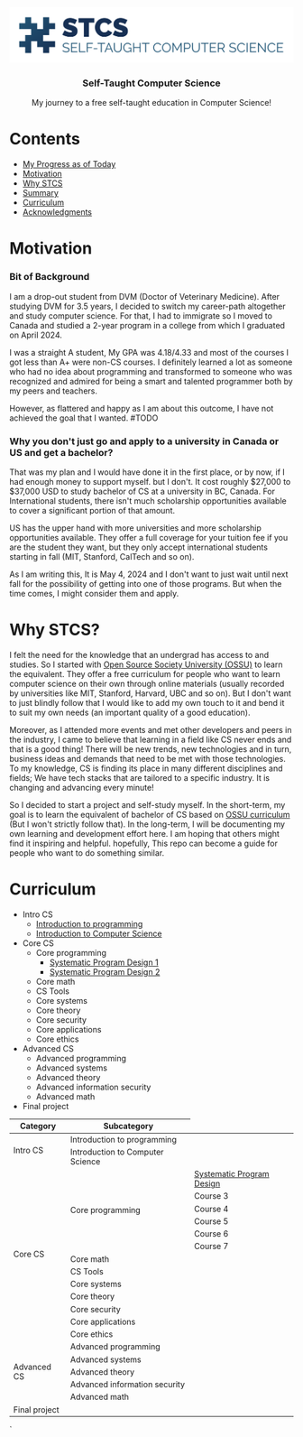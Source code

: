 <div align="center" style="text-align: center">
<img src="./logo/logo-png.png" alt="Self-Taught Computer Science logo"/>
<h3>Self-Taught Computer Science</h3>
<p>
  My journey to a free self-taught education in Computer Science!
</p>
</div>

# Contents

- [My Progress as of Today](#my-progress-as-of-today)
- [Motivation](#motivation)
- [Why STCS](#why-stcs)
- [Summary](#summary)
- [Curriculum](#curriculum)
- [Acknowledgments](#acknowledgments)

# Motivation

### Bit of Background

I am a drop-out student from DVM (Doctor of Veterinary Medicine). After studying DVM for 3.5 years, I decided to switch my career-path altogether and study computer science. For that, I had to immigrate so I moved to Canada and studied a 2-year program in a college from which I graduated on April 2024.

I was a straight A student, My GPA was 4.18/4.33 and most of the courses I got less than A+ were non-CS courses. I definitely learned a lot as someone who had no idea about programming and transformed to someone who was recognized and admired for being a smart and talented programmer both by my peers and teachers.

However, as flattered and happy as I am about this outcome, I have not achieved the goal that I wanted. #TODO

### Why you don't just go and apply to a university in Canada or US and get a bachelor?

That was my plan and I would have done it in the first place, or by now, if I had enough money to support myself. but I don't. It cost roughly $27,000 to $37,000 USD to study bachelor of CS at a university in BC, Canada. For International students, there isn't much scholarship opportunities available to cover a significant portion of that amount.

US has the upper hand with more universities and more scholarship opportunities available. They offer a full coverage for your tuition fee if you are the student they want, but they only accept international students starting in fall (MIT, Stanford, CalTech and so on).

As I am writing this, It is May 4, 2024 and I don't want to just wait until next fall for the possibility of getting into one of those programs. But when the time comes, I might consider them and apply.

# Why STCS?

I felt the need for the knowledge that an undergrad has access to and studies. So I started with <a href="https://github.com/ossu" alt="Link to Open Source Society University GitHub" target="_">Open Source Society University (OSSU)</a> to learn the equivalent. They offer a free curriculum for people who want to learn computer science on their own through online materials (usually recorded by universities like MIT, Stanford, Harvard, UBC and so on). But I don't want to just blindly follow that I would like to add my own touch to it and bend it to suit my own needs (an important quality of a good education).

Moreover, as I attended more events and met other developers and peers in the industry, I came to believe that learning in a field like CS never ends and that is a good thing! There will be new trends, new technologies and in turn, business ideas and demands that need to be met with those technologies. To my knowledge, CS is finding its place in many different disciplines and fields; We have tech stacks that are tailored to a specific industry. It is changing and advancing every minute!

So I decided to start a project and self-study myself. In the short-term, my goal is to learn the equivalent of bachelor of CS based on <a href="https://github.com/ossu/computer-science" alt="Link to Open Source Society University Computer Science Curriculum" target="_">OSSU curriculum</a> (But I won't strictly follow that). In the long-term, I will be documenting my own learning and development effort here. I am hoping that others might find it inspiring and helpful. hopefully, This repo can become a guide for people who want to do something similar.

# Curriculum

- Intro CS
  - [Introduction to programming](course-pages/intro-programming/README.md)
  - [Introduction to Computer Science](course-pages/intro-cs/README.md)
- Core CS
  - Core programming
    - [Systematic Program Design 1](course-pages/core-cs/systematic-program-design/README.md)
    - [Systematic Program Design 2](course-pages/core-cs/systematic-program-design/README.md)
  - Core math
  - CS Tools
  - Core systems
  - Core theory
  - Core security
  - Core applications
  - Core ethics
- Advanced CS
  - Advanced programming
  - Advanced systems
  - Advanced theory
  - Advanced information security
  - Advanced math
- Final project

<table>
  <thead>
    <tr>
      <th>Category</th>
      <th>Subcategory</th>
    </tr>
  </thead>
  <tbody>
    <tr>
      <td rowspan="2">Intro CS</td>
      <td>Introduction to programming</td>
    </tr>
    <tr>
      <td>Introduction to Computer Science</td>
    </tr>
    <tr>
      <td rowspan="14">Core CS</td>
      <td rowspan="7">Core programming</td>
    </tr>
    <tr>
      <td><a href="/course-pages/core-cs/systematic-program-design/README.md">Systematic Program Design</a>
      </td>
    </tr>
    <tr>
      <td>Course 3</td>
    </tr>
    <tr>
      <td>Course 4</td>
    </tr>
    <tr>
      <td>Course 5</td>
    </tr>
    <tr>
      <td>Course 6</td>
    </tr>
    <tr>
      <td>Course 7</td>
    </tr>
    <tr>
      <td>Core math</td>
    </tr>
    <tr>
      <td>CS Tools</td>
    </tr>
    <tr>
      <td>Core systems</td>
    </tr>
    <tr>
      <td>Core theory</td>
    </tr>
    <tr>
      <td>Core security</td>
    </tr>
    <tr>
      <td>Core applications</td>
    </tr>
    <tr>
      <td>Core ethics</td>
    </tr>
    <tr>
      <td rowspan="5">Advanced CS</td>
      <td>Advanced programming</td>
    </tr>
    <tr>
      <td>Advanced systems</td>
    </tr>
    <tr>
      <td>Advanced theory</td>
    </tr>
    <tr>
      <td>Advanced information security</td>
    </tr>
    <tr>
      <td>Advanced math</td>
    </tr>
    <tr>
      <td>Final project</td>
    </tr>
  </tbody>
</table>
`
